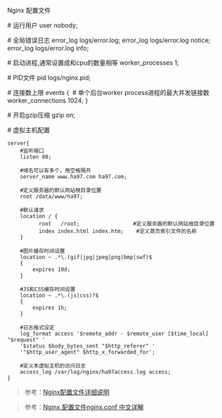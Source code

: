 Nginx 配置文件

\# 运行用户
user		nobody;

\# 全局错误日志
error_log		logs/error.log;
error_log		logs/error.log		notice;
error_log		logs/error.log		info;

\# 启动进程,通常设置成和cpu的数量相等
worker_processes		1;

\# PID文件
pid		logs/nginx.pid;

\# 连接数上限
events {
​	\# 单个后台worker process进程的最大并发链接数	
​	worker_connections 	1024;
}

\# 开启gzip压缩
gzip  on;

\# 虚拟主机配置

```
server{
	#监听端口
    listen 80;
    
    #域名可以有多个，用空格隔开
    server_name www.ha97.com ha97.com;
    
	#定义服务器的默认网站根目录位置
    root /data/www/ha97;
    
	#默认请求
    location / {
          root   /root;      			#定义服务器的默认网站根目录位置
          index index.html index.htm;    #定义首页索引文件的名称
    }
    
    #图片缓存时间设置
    location ~ .*\.(gif|jpg|jpeg|png|bmp|swf)$
    {
        expires 10d;
    }
    
    #JS和CSS缓存时间设置
    location ~ .*\.(js|css)?$
    {
        expires 1h;
    }
    
    #日志格式设定
    log_format access '$remote_addr - $remote_user [$time_local] "$request" '
    '$status $body_bytes_sent "$http_referer" '
    '"$http_user_agent" $http_x_forwarded_for';
    
    #定义本虚拟主机的访问日志
    access_log /var/log/nginx/ha97access.log access;
}
```



> 参考：[Nginx配置文件详细说明](https://www.cnblogs.com/Joans/p/4386556.html)

> 参考：[Nginx 配置文件nginx.conf 中文详解](http://www.ha97.com/5194.html)

